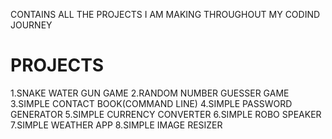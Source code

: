 
CONTAINS ALL THE PROJECTS I AM MAKING THROUGHOUT MY CODIND JOURNEY
# PROJECTS
1.SNAKE WATER GUN GAME 
2.RANDOM NUMBER GUESSER GAME
3.SIMPLE CONTACT BOOK(COMMAND LINE)
4.SIMPLE PASSWORD GENERATOR
5.SIMPLE CURRENCY CONVERTER
6.SIMPLE ROBO SPEAKER
7.SIMPLE WEATHER APP
8.SIMPLE IMAGE RESIZER
